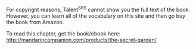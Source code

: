For copyright reasons, Talent<sup>SRS</sup> cannot show you the full text of the book. However, you can learn all of the vocabulary on this site and then go buy the book from Amazon.

To read this chapter, get the book/ebook here: <http://mandarincompanion.com/products/the-secret-garden/>
